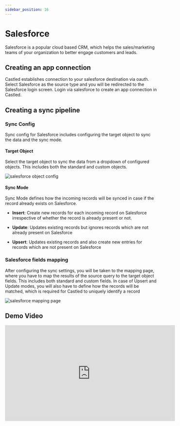 ```yaml
---
sidebar_position: 16
---
```


# Salesforce

Salesforce is a popular cloud based CRM, which helps the sales/marketing teams of your organization to better engage customers and leads.

## Creating an app connection

Castled establishes connection to your salesforce destination via oauth. Select Salesforce as the source type and you will be redirected to the Salesforce login screen. Login via salesforce to create an app connection in Castled. 


## Creating a sync pipeline

### Sync Config

Sync config for Salesforce includes configuring the target object to sync the data and the sync mode.

#### Target Object

Select the target object to sync the data from a dropdown of configured objects. This includes both the standard and custom objects.

![salesforce object config](/img/screens/destinations/salesforce/sf_sync_object.png)


#### Sync Mode

Sync Mode defines how the incoming records will be synced in case if the record already exists on Salesforce. 

* **Insert**:  Create new records for each incoming record on Salesforce irrespective of whether the record is already present or not.

* **Update**: Updates existing records but ignores records which are not already present on Salesforce

* **Upsert**: Updates existing records and also create new entries for records which are not present on Salesforce

### Salesforce fields mapping

After configuring the sync settings, you will be taken to the mapping page, where you have to map the results of the source query to the target object fields. This includes both standard and custom fields. In case of Upsert and Update modes, you will also have to define how the records will be matched, which is required for Castled to uniquely identify a record

![salesforce mapping page](/img/screens/destinations/salesforce/sf_mapping.png)

## Demo Video

<iframe width="560" height="315" src="https://www.youtube.com/embed/Qro2tcJZoa4" title="YouTube video player" frameborder="0" allow="accelerometer; autoplay; clipboard-write; encrypted-media; gyroscope; picture-in-picture" allowfullscreen></iframe>
